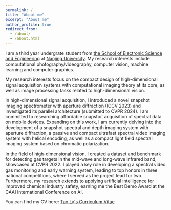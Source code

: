 ```yaml
---
permalink: /
title: "About me"
excerpt: "About me"
author_profile: true
redirect_from: 
  - /about/
  - /about.html
---
```


I am a third year undergrate student from [the School of Electronic Science and Engineering](https://ese.nju.edu.cn/main.htm) at [Nanjing University](https://www.nju.edu.cn/). My research interests include computational photography/videography, computer vision, machine learning and computer graphics.

My research interests focus on the compact design of high-dimensional signal acquisition systems with computational imaging theory at its core, as well as image processing tasks related to high-dimensional vision.

In high-dimensional signal acquisition, I introduced a novel snapshot imaging spectrometer with aperture diffraction (ICCV 2023) and investigated its parallel architecture (submitted to CVPR 2024). I am committed to researching affordable snapshot acquisition of spectral data on mobile devices. Expanding on this work, I am currently delving into the development of a snapshot spectral and depth imaging system with aperture diffraction, a passive and compact ultrafast spectral video imaging system with helical encoding, as well as a compact light field spectral imaging system based on chromatic polarization.

In the field of  high-dimensional vision, I created a dataset and benchmark for detecting gas targets in the mid-wave and long-wave infrared band, showcased at CVPR 2022. I played a key role in developing a spectral video gas monitoring and early warning system, leading to top honors in three national competitions, where I served as the project lead for two. Furthermore, my research extends to applying artificial intelligence for improved chemical industry safety, earning me the Best Demo Award at the CAAI International Conference on AI.

You can find my CV here: [Tao Lv's Curriculum Vitae](https://krito-ex.github.io/lvtao.github.io/assets/Tao_Lv_cv.pdf)
